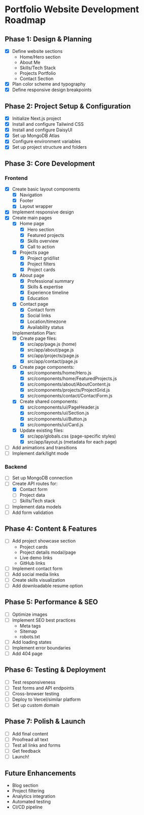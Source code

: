 # Portfolio Website Development Roadmap

## Phase 1: Design & Planning
- [x] Define website sections
  - Home/Hero section
  - About Me
  - Skills/Tech Stack
  - Projects Portfolio
  - Contact Section
- [x] Plan color scheme and typography
- [x] Define responsive design breakpoints

## Phase 2: Project Setup & Configuration
- [x] Initialize Next.js project
- [x] Install and configure Tailwind CSS
- [x] Install and configure DaisyUI
- [x] Set up MongoDB Atlas
- [x] Configure environment variables
- [x] Set up project structure and folders

## Phase 3: Core Development
### Frontend
- [x] Create basic layout components
  - [x] Navigation
  - [x] Footer
  - [x] Layout wrapper
- [x] Implement responsive design
- [x] Create main pages
  - [x] Home page
    - [x] Hero section
    - [x] Featured projects
    - [x] Skills overview
    - [x] Call to action
  - [x] Projects page
    - [x] Project grid/list
    - [x] Project filters
    - [x] Project cards
  - [x] About page
    - [x] Professional summary
    - [x] Skills & expertise
    - [x] Experience timeline
    - [x] Education
  - [x] Contact page
    - [x] Contact form
    - [x] Social links
    - [x] Location/timezone
    - [x] Availability status

  Implementation Plan:
  - [x] Create page files:
    - [x] src/app/page.js (home)
    - [x] src/app/about/page.js
    - [x] src/app/projects/page.js
    - [x] src/app/contact/page.js

  - [x] Create page components:
    - [x] src/components/home/Hero.js
    - [x] src/components/home/FeaturedProjects.js
    - [x] src/components/about/AboutContent.js
    - [x] src/components/projects/ProjectGrid.js
    - [x] src/components/contact/ContactForm.js

  - [x] Create shared components:
    - [x] src/components/ui/PageHeader.js
    - [x] src/components/ui/Section.js
    - [x] src/components/ui/Button.js
    - [x] src/components/ui/Card.js

  - [x] Update existing files:
    - [x] src/app/globals.css (page-specific styles)
    - [x] src/app/layout.js (metadata for each page)

- [ ] Add animations and transitions
- [ ] Implement dark/light mode

### Backend
- [ ] Set up MongoDB connection
- [ ] Create API routes for:
  - [x] Contact form
  - [ ] Project data
  - [ ] Skills/Tech stack
- [ ] Implement data models
- [ ] Add form validation

## Phase 4: Content & Features
- [ ] Add project showcase section
  - Project cards
  - Project details modal/page
  - Live demo links
  - GitHub links
- [ ] Implement contact form
- [ ] Add social media links
- [ ] Create skills visualization
- [ ] Add downloadable resume option

## Phase 5: Performance & SEO
- [ ] Optimize images
- [ ] Implement SEO best practices
  - Meta tags
  - Sitemap
  - robots.txt
- [ ] Add loading states
- [ ] Implement error boundaries
- [ ] Add 404 page

## Phase 6: Testing & Deployment
- [ ] Test responsiveness
- [ ] Test forms and API endpoints
- [ ] Cross-browser testing
- [ ] Deploy to Vercel/similar platform
- [ ] Set up custom domain

## Phase 7: Polish & Launch
- [ ] Add final content
- [ ] Proofread all text
- [ ] Test all links and forms
- [ ] Get feedback
- [ ] Launch!

## Future Enhancements
- Blog section
- Project filtering
- Analytics integration
- Automated testing
- CI/CD pipeline 